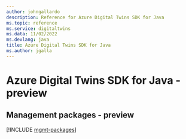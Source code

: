 ```yaml
---
author: johngallardo
description: Reference for Azure Digital Twins SDK for Java
ms.topic: reference
ms.service: digitaltwins
ms.data: 11/02/2022
ms.devlang: java
title: Azure Digital Twins SDK for Java
ms.author: jgalla
---
```

# Azure Digital Twins SDK for Java - preview

## Management packages - preview
[!INCLUDE [mgmt-packages](digital-twins-mgmt-index.md)]